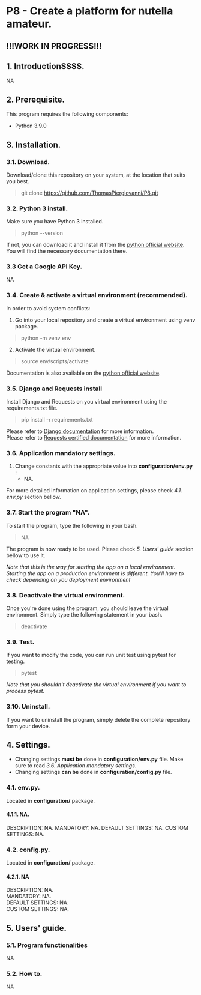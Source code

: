 # P8 - Create a platform for nutella amateur.

## !!!WORK IN PROGRESS!!!

## 1. IntroductionSSSS.

NA
 

## 2. Prerequisite.
This program requires the following components:
* Python 3.9.0


## 3. Installation.

### 3.1. Download.
Download/clone this repository on your system, at the location that suits you best.
> git clone https://github.com/ThomasPiergiovanni/P8.git

### 3.2. Python 3 install.
Make sure you have Python 3 installed.
> python --version

If not, you can download it and install it from the [python official website](https://www.python.org/). You will find the necessary documentation there.

### 3.3 Get a Google API Key.
NA

### 3.4. Create & activate a virtual environment (recommended).
In order to avoid system conflicts:

1. Go into your local repository and create a virtual environment using venv package.
> python -m venv env

2. Activate the virtual environment.
> source env/scripts/activate

Documentation is also available on the [python official website](https://www.python.org/).

### 3.5. Django and Requests install
Install Django and Requests on you virtual environment using the requirements.txt file.
>pip install -r requirements.txt

Please refer to [Django documentation]() for more information.  
Please refer to [Requests certified documentation](https://requests.readthedocs.io/en/master/) for more information.  

### 3.6. Application mandatory settings.
1. Change constants with the appropriate value into **configuration/env.py** :
    * NA.


For more detailed information on application settings, please check *4.1. env.py* section bellow.

### 3.7. Start the program "NA".
To start the program, type the following in your bash.
> NA

The program is now ready to be used. Please check *5. Users' guide* section bellow to use it.

*Note that this is the way for starting the app on a local environment. Starting the app on a production environment is different. You'll have to check depending on you deployment environment*

### 3.8. Deactivate the virtual environment.
Once you're done using the program, you should leave the virtual environment. Simply type the following statement in your bash.
> deactivate

### 3.9. Test.
If you want to modify the code, you can run unit test using pytest for testing.  
> pytest

*Note that you shouldn't deactivate the virtual environment if you want to process pytest.*

### 3.10. Uninstall.
If you want to uninstall the program, simply delete the complete repository form your device.

## 4. Settings.
* Changing settings **must be** done in **configuration/env.py** file. Make sure to read *3.6. Application mandatory settings*.
* Changing settings **can be** done in **configuration/config.py** file.

### 4.1. env.py.
Located in **configuration/** package.

#### 4.1.1. NA.
DESCRIPTION: NA.
MANDATORY: NA. 
DEFAULT SETTINGS: NA. 
CUSTOM SETTINGS: NA.


### 4.2. config.py.
Located in **configuration/** package.

#### 4.2.1. NA
DESCRIPTION: NA.  
MANDATORY: NA.  
DEFAULT SETTINGS: NA.  
CUSTOM SETTINGS: NA.  


## 5. Users' guide.

### 5.1. Program functionalities
NA

### 5.2. How to.
NA